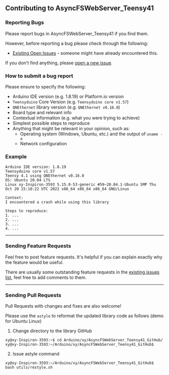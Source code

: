 ## Contributing to AsyncFSWebServer_Teensy41

### Reporting Bugs

Please report bugs in AsyncFSWebServer_Teensy41 if you find them.

However, before reporting a bug please check through the following:

* [Existing Open Issues](https://github.com/khoih-prog/AsyncFSWebServer_Teensy41/issues) - someone might have already encountered this.

If you don't find anything, please [open a new issue](https://github.com/khoih-prog/AsyncFSWebServer_Teensy41/issues/new).

### How to submit a bug report

Please ensure to specify the following:

* Arduino IDE version (e.g. 1.8.19) or Platform.io version
* `Teensyduino` Core Version (e.g. `Teensyduino core v1.57`)
* `QNEthernet` library version (e.g. `QNEthernet v0.16.0`)
* Board type and relevant info
* Contextual information (e.g. what you were trying to achieve)
* Simplest possible steps to reproduce
* Anything that might be relevant in your opinion, such as:
  * Operating system (Windows, Ubuntu, etc.) and the output of `uname -a`
  * Network configuration


### Example

```
Arduino IDE version: 1.8.19
Teensyduino core v1.57
Teensy 4.1 using QNEthernet v0.16.0
OS: Ubuntu 20.04 LTS
Linux xy-Inspiron-3593 5.15.0-53-generic #59~20.04.1-Ubuntu SMP Thu Oct 20 15:10:22 UTC 2022 x86_64 x86_64 x86_64 GNU/Linux

Context:
I encountered a crash while using this library

Steps to reproduce:
1. ...
2. ...
3. ...
4. ...
```

---

### Sending Feature Requests

Feel free to post feature requests. It's helpful if you can explain exactly why the feature would be useful.

There are usually some outstanding feature requests in the [existing issues list](https://github.com/khoih-prog/AsyncFSWebServer_Teensy41/issues?q=is%3Aopen+is%3Aissue+label%3Aenhancement), feel free to add comments to them.

---

### Sending Pull Requests

Pull Requests with changes and fixes are also welcome!

Please use the `astyle` to reformat the updated library code as follows (demo for Ubuntu Linux)

1. Change directory to the library GitHub

```
xy@xy-Inspiron-3593:~$ cd Arduino/xy/AsyncFSWebServer_Teensy41_GitHub/
xy@xy-Inspiron-3593:~/Arduino/xy/AsyncFSWebServer_Teensy41_GitHub$
```

2. Issue astyle command

```
xy@xy-Inspiron-3593:~/Arduino/xy/AsyncFSWebServer_Teensy41_GitHub$ bash utils/restyle.sh
```

